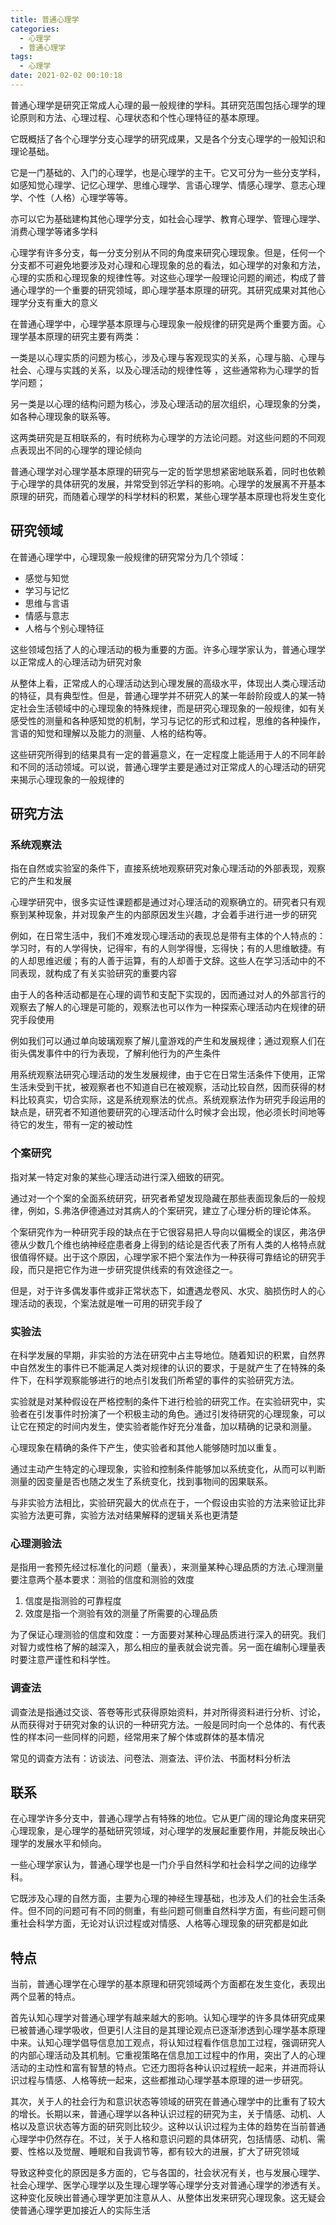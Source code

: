 ```yaml
---
title: 普通心理学
categories:
  - 心理学
  - 普通心理学
tags:
  - 心理学
date: 2021-02-02 00:10:18
---
```


普通心理学是研究正常成人心理的最一般规律的学科。其研究范围包括心理学的理论原则和方法、心理过程、心理状态和个性心理特征的基本原理。

它既概括了各个心理学分支心理学的研究成果，又是各个分支心理学的一般知识和理论基础。

它是一门基础的、入门的心理学，也是心理学的主干。它又可分为一些分支学科，如感知觉心理学、记忆心理学、思维心理学、言语心理学、情感心理学、意志心理学、个性（人格）心理学等等。

亦可以它为基础建构其他心理学分支，如社会心理学、教育心理学、管理心理学、消费心理学等诸多学科

心理学有许多分支，每一分支分别从不同的角度来研究心理现象。但是，任何一个分支都不可避免地要涉及对心理和心理现象的总的看法，如心理学的对象和方法，心理的实质和心理现象的规律性等。对这些心理学一般理论问题的阐述，构成了普通心理学的一个重要的研究领域，即心理学基本原理的研究。其研究成果对其他心理学分支有重大的意义

在普通心理学中，心理学基本原理与心理现象一般规律的研究是两个重要方面。心理学基本原理的研究主要有两类：

一类是以心理实质的问题为核心，涉及心理与客观现实的关系，心理与脑、心理与社会、心理与实践的关系，以及心理活动的规律性等 ，这些通常称为心理学的哲学问题；

另一类是以心理的结构问题为核心，涉及心理活动的层次组织，心理现象的分类，如各种心理现象的联系等。

这两类研究是互相联系的，有时统称为心理学的方法论问题。对这些问题的不同观点表现出不同的心理学的理论倾向
<!--more-->
普通心理学对心理学基本原理的研究与一定的哲学思想紧密地联系着，同时也依赖于心理学的具体研究的发展，并常受到邻近学科的影响。心理学的发展离不开基本原理的研究，而随着心理学的科学材料的积累，某些心理学基本原理也将发生变化

## 研究领域

在普通心理学中，心理现象一般规律的研究常分为几个领域：

- 感觉与知觉
- 学习与记忆
- 思维与言语
- 情感与意志
- 人格与个别心理特征

这些领域包括了人的心理活动的极为重要的方面。许多心理学家认为，普通心理学以正常成人的心理活动为研究对象

从整体上看，正常成人的心理活动达到心理发展的高级水平，体现出人类心理活动的特征，具有典型性。但是，普通心理学并不研究人的某一年龄阶段或人的某一特定社会生活顿域中的心理现象的特殊规律，而是研究心理现象的一般规律，如有关感受性的测量和各种感知觉的机制，学习与记忆的形式和过程，思维的各种操作，言语的知觉和理解以及能力的测量、人格的结构等。

这些研究所得到的结果具有一定的普遍意义，在一定程度上能适用于人的不同年龄和不同的活动领域。可以说，普通心理学主要是通过对正常成人的心理活动的研究来揭示心理现象的一般规律的

## 研究方法

### 系统观察法

指在自然或实验室的条件下，直接系统地观察研究对象心理活动的外部表现，观察它的产生和发展

心理学研究中，很多实证性课题都是通过对心理活动的观察确立的。研究者只有观察到某种现象，并对现象产生的内部原因发生兴趣，才会着手进行进一步的研究

例如，在日常生活中，我们不难发现心理活动的表现总是带有主体的个人特点的：学习时，有的人学得快，记得牢，有的人则学得慢，忘得快；有的人思维敏捷。有的人却思维迟缓；有的人善于运算，有的人却善于文辞。这些人在学习活动中的不同表现，就构成了有关实验研究的重要内容

由于人的各种活动都是在心理的调节和支配下实现的，因而通过对人的外部言行的观察去了解人的心理是可能的，观察法也可以作为一种探索心理活动内在规律的研究手段使用

例如我们可以通过单向玻璃观察了解儿童游戏的产生和发展规律；通过观察人们在街头偶发事件中的行为表现，了解利他行为的产生条件

用系统观察法研究心理活动的发生发展规律，由于它在日常生活条件下使用，正常生活未受到干扰，被观察者也不知道自已在被观察，活动比较自然，因而获得的材料比较真实，切合实际，这是系统观察法的优点。系统观察法作为研究手段运用的缺点是，研究者不知道他要研究的心理活动什么时候才会出现，他必须长时间地等待它的发生，带有一定的被动性

### 个案研究

指对某一特定对象的某些心理活动进行深入细致的研究。

通过对一个个案的全面系统研究，研究者希望发现隐藏在那些表面现象后的一般规律，例如，S.弗洛伊德通过对其病人的个案研究，建立了心理分析的理论体系。

个案研究作为一种研究手段的缺点在于它很容易把人导向以偏概全的误区，弗洛伊德从少数几个维也纳神经症患者身上得到的结论是否代表了所有人类的人格特点就很值得怀疑。出于这个原因，心理学家不把个案法作为一种获得可靠结论的研究手段，而只是把它作为进一步研究提供线索的有效途径之一。

但是，对于许多偶发事件或非正常状态下，如遭遇龙卷风、水灾、脑损伤时人的心理活动的表现，个案法就是唯一可用的研究手段了

### 实验法

在科学发展的早期，非实验的方法在研究中占主导地位。随着知识的积累，自然界中自然发生的事件已不能满足人类对规律的认识的要求，于是就产生了在特殊的条件下，在科学观察能够进行的地点引发我们所希望的事件的实验研究方法。

实验就是对某种假设在严格控制的条件下进行检验的研究工作。在实验研究中，实验者在引发事件时扮演了一个积极主动的角色。通过引发待研究的心理现象，可以让它在预定的时间内发生，使实验者能作好充分准备，加以精确的记录和测量。

心理现象在精确的条件下产生，使实验者和其他人能够随时加以重复。

通过主动产生特定的心理现象，实验和控制条件能够加以系统变化，从而可以判断测量的因变量是否也随之发生了系统变化，找到事物间的因果联系。

与非实验方法相比，实验研究最大的优点在于，一个假设由实验的方法来验证比非实验方法更可靠，实验方法对结果解释的逻辑关系也更清楚

### 心理测验法

是指用一套预先经过标准化的问题（量表），来测量某种心理品质的方法.心理测量要注意两个基本要求：测验的信度和测验的效度

1. 信度是指测验的可靠程度
2. 效度是指一个测验有效的测量了所需要的心理品质

为了保证心理测验的信度和效度：一方面要对某种心理品质进行深入的研究。我们对智力或性格了解的越深入，那么相应的量表就会说完善。另一面在编制心理量表时要注意严谨性和科学性。

### 调查法

调查法是指通过交谈、答卷等形式获得原始资料，并对所得资料进行分析、讨论，从而获得对于研究对象的认识的一种研究方法。一般是同时向一个总体的、有代表性的样本问一些同样的问题，经常用来了解个体或群体的基本情况

常见的调查方法有：访谈法、问卷法、测查法、评价法、书面材料分析法

## 联系

在心理学许多分支中，普通心理学占有特殊的地位。它从更广阔的理论角度来研究心理现象，是心理学的基础研究领域，对心理学的发展起重要作用，并能反映出心理学的发展水平和倾向。

一些心理学家认为，普通心理学也是一门介乎自然科学和社会科学之间的边缘学科。

它既涉及心理的自然方面，主要为心理的神经生理基础，也涉及人们的社会生活条件。但不同的问题可有不同的侧重，有些问题可侧重自然科学方面，有些问题可侧重社会科学方面，无论对认识过程或对情感、人格等心理现象的研究都是如此

## 特点

当前，普通心理学在心理学的基本原理和研究领域两个方面都在发生变化，表现出两个显著的特点。

首先认知心理学对普通心理学有越来越大的影响。认知心理学的许多具体研究成果已被普通心理学吸收，但更引人注目的是其理论观点已逐渐渗透到心理学基本原理中来。认知心理学倡导信息加工观点，将认知过程看作信息加工过程，强调研究人的内部心理活动及其机制。它重视策略在信息加工过程中的作用，突出了人的心理活动的主动性和富有智慧的特点。它还力图将各种认识过程统一起来，并进而将认识过程与情感、人格等统一起来，这些都推动心理学基本原理的进一步研究。

其次，关于人的社会行为和意识状态等领域的研究在普通心理学中的比重有了较大的增长。长期以来，普通心理学以各种认识过程的研究为主，关于情感、动机、人格以及意识状态等方面的研究则比较少。这种以认识过程为主体的趋势在当前普通心理学中仍然存在。不过，关于人格和意识问题的具体研究，包括情感、动机、需要、性格以及觉醒、睡眠和自我调节等，都有较大的进展，扩大了研究领域

导致这种变化的原因是多方面的，它与各国的，社会状况有关，也与发展心理学、社会心理学、医学心理学以及生理心理学等心理学分支对普通心理学的渗透有关。这种变化反映出普通心理学更加注意从人、从整体出发来研究心理现象。这无疑会使普通心理学更加接近人的实际生活